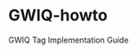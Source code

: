 # GWIQ-howto
GWIQ Tag Implementation Guide
<script src="https://gist.github.com/ElliotBritton/1cf365e200feae82818bae788958667a.js"></script>
